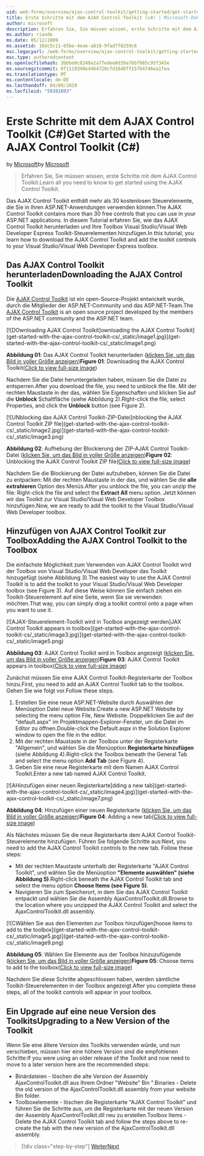 ```yaml
---
uid: web-forms/overview/ajax-control-toolkit/getting-started/get-started-with-the-ajax-control-toolkit-cs
title: Erste Schritte mit dem AJAX Control Toolkit (c#) | Microsoft-Dokumentation
author: microsoft
description: Erfahren Sie, Sie müssen wissen, erste Schritte mit dem AJAX Control Toolkit.
ms.author: riande
ms.date: 05/12/2009
ms.assetid: 16dc5c11-65be-4eae-a818-9fad7f8259c6
msc.legacyurl: /web-forms/overview/ajax-control-toolkit/getting-started/get-started-with-the-ajax-control-toolkit-cs
msc.type: authoredcontent
ms.openlocfilehash: 3bbbe0c8240a2a77edee8d39a76bf865c95f345e
ms.sourcegitcommit: 0f1119340e4464720cfd16d0ff15764746ea1fea
ms.translationtype: MT
ms.contentlocale: de-DE
ms.lasthandoff: 04/09/2019
ms.locfileid: "59381093"
---
```

# <a name="get-started-with-the-ajax-control-toolkit-c"></a><span data-ttu-id="48f52-103">Erste Schritte mit dem AJAX Control Toolkit (C#)</span><span class="sxs-lookup"><span data-stu-id="48f52-103">Get Started with the AJAX Control Toolkit (C#)</span></span>

<span data-ttu-id="48f52-104">by [Microsoft](https://github.com/microsoft)</span><span class="sxs-lookup"><span data-stu-id="48f52-104">by [Microsoft](https://github.com/microsoft)</span></span>

> <span data-ttu-id="48f52-105">Erfahren Sie, Sie müssen wissen, erste Schritte mit dem AJAX Control Toolkit.</span><span class="sxs-lookup"><span data-stu-id="48f52-105">Learn all you need to know to get started using the AJAX Control Toolkit.</span></span>


<span data-ttu-id="48f52-106">Das AJAX Control Toolkit enthält mehr als 30 kostenlosen Steuerelemente, die Sie in Ihren ASP.NET-Anwendungen verwenden können.</span><span class="sxs-lookup"><span data-stu-id="48f52-106">The AJAX Control Toolkit contains more than 30 free controls that you can use in your ASP.NET applications.</span></span> <span data-ttu-id="48f52-107">In diesem Tutorial erfahren Sie, wie das AJAX Control Toolkit herunterladen und Ihre Toolbox Visual Studio/Visual Web Developer Express Toolkit-Steuerelementen hinzufügen.</span><span class="sxs-lookup"><span data-stu-id="48f52-107">In this tutorial, you learn how to download the AJAX Control Toolkit and add the toolkit controls to your Visual Studio/Visual Web Developer Express toolbox.</span></span>

## <a name="downloading-the-ajax-control-toolkit"></a><span data-ttu-id="48f52-108">Das AJAX Control Toolkit herunterladen</span><span class="sxs-lookup"><span data-stu-id="48f52-108">Downloading the AJAX Control Toolkit</span></span>

<span data-ttu-id="48f52-109">Die [AJAX Control Toolkit](http://devexpress.com/act) ist ein open-Source-Projekt entwickelt wurde, durch die Mitglieder der ASP.NET-Community und das ASP.NET-Team.</span><span class="sxs-lookup"><span data-stu-id="48f52-109">The [AJAX Control Toolkit](http://devexpress.com/act) is an open source project developed by the members of the ASP.NET community and the ASP.NET team.</span></span> 


[![D<span data-ttu-id="48f52-110">Ownloading AJAX Control Toolkit]</span><span class="sxs-lookup"><span data-stu-id="48f52-110">ownloading the AJAX Control Toolkit]</span></span>(get-started-with-the-ajax-control-toolkit-cs/_static/image1.jpg)](get-started-with-the-ajax-control-toolkit-cs/_static/image1.png)

<span data-ttu-id="48f52-111">**Abbildung 01**: Das AJAX Control Toolkit herunterladen ([klicken Sie, um das Bild in voller Größe anzeigen](get-started-with-the-ajax-control-toolkit-cs/_static/image2.png))</span><span class="sxs-lookup"><span data-stu-id="48f52-111">**Figure 01**: Downloading the AJAX Control Toolkit([Click to view full-size image](get-started-with-the-ajax-control-toolkit-cs/_static/image2.png))</span></span>


<span data-ttu-id="48f52-112">Nachdem Sie die Datei heruntergeladen haben, müssen Sie die Datei zu entsperren.</span><span class="sxs-lookup"><span data-stu-id="48f52-112">After you download the file, you need to unblock the file.</span></span> <span data-ttu-id="48f52-113">Mit der rechten Maustaste in der das, wählen Sie Eigenschaften und klicken Sie auf die **Unblock** Schaltfläche (siehe Abbildung 2).</span><span class="sxs-lookup"><span data-stu-id="48f52-113">Right-click the file, select Properties, and click the **Unblock** button (see Figure 2).</span></span>


[![U<span data-ttu-id="48f52-114">Nblocking das AJAX Control Toolkit-ZIP-Datei]</span><span class="sxs-lookup"><span data-stu-id="48f52-114">nblocking the AJAX Control Toolkit ZIP file]</span></span>(get-started-with-the-ajax-control-toolkit-cs/_static/image2.jpg)](get-started-with-the-ajax-control-toolkit-cs/_static/image3.png)

<span data-ttu-id="48f52-115">**Abbildung 02**: Aufhebung der Blockierung der ZIP-AJAX Control Toolkit-Datei ([klicken Sie, um das Bild in voller Größe anzeigen](get-started-with-the-ajax-control-toolkit-cs/_static/image4.png))</span><span class="sxs-lookup"><span data-stu-id="48f52-115">**Figure 02**: Unblocking the AJAX Control Toolkit ZIP file([Click to view full-size image](get-started-with-the-ajax-control-toolkit-cs/_static/image4.png))</span></span>


<span data-ttu-id="48f52-116">Nachdem Sie die Blockierung der Datei aufzuheben, können Sie die Datei zu entpacken: Mit der rechten Maustaste in der das, und wählen Sie die **alle extrahieren** Option des Menüs.</span><span class="sxs-lookup"><span data-stu-id="48f52-116">After you unblock the file, you can unzip the file: Right-click the file and select the **Extract All** menu option.</span></span> <span data-ttu-id="48f52-117">Jetzt können wir das Toolkit zur Visual Studio/Visual Web Developer Toolbox hinzufügen.</span><span class="sxs-lookup"><span data-stu-id="48f52-117">Now, we are ready to add the toolkit to the Visual Studio/Visual Web Developer toolbox.</span></span>

## <a name="adding-the-ajax-control-toolkit-to-the-toolbox"></a><span data-ttu-id="48f52-118">Hinzufügen von AJAX Control Toolkit zur Toolbox</span><span class="sxs-lookup"><span data-stu-id="48f52-118">Adding the AJAX Control Toolkit to the Toolbox</span></span>

<span data-ttu-id="48f52-119">Die einfachste Möglichkeit zum Verwenden von AJAX Control Toolkit wird der Toolbox von Visual Studio/Visual Web Developer das Toolkit hinzugefügt (siehe Abbildung 3).</span><span class="sxs-lookup"><span data-stu-id="48f52-119">The easiest way to use the AJAX Control Toolkit is to add the toolkit to your Visual Studio/Visual Web Developer toolbox (see Figure 3).</span></span> <span data-ttu-id="48f52-120">Auf diese Weise können Sie einfach ziehen ein Toolkit-Steuerelement auf eine Seite, wenn Sie sie verwenden möchten.</span><span class="sxs-lookup"><span data-stu-id="48f52-120">That way, you can simply drag a toolkit control onto a page when you want to use it.</span></span>


[![A<span data-ttu-id="48f52-121">JAX-Steuerelement-Toolkit wird in Toolbox angezeigt werden]</span><span class="sxs-lookup"><span data-stu-id="48f52-121">JAX Control Toolkit appears in toolbox]</span></span>(get-started-with-the-ajax-control-toolkit-cs/_static/image3.jpg)](get-started-with-the-ajax-control-toolkit-cs/_static/image5.png)

<span data-ttu-id="48f52-122">**Abbildung 03**: AJAX Control Toolkit wird in Toolbox angezeigt ([klicken Sie, um das Bild in voller Größe anzeigen](get-started-with-the-ajax-control-toolkit-cs/_static/image6.png))</span><span class="sxs-lookup"><span data-stu-id="48f52-122">**Figure 03**: AJAX Control Toolkit appears in toolbox([Click to view full-size image](get-started-with-the-ajax-control-toolkit-cs/_static/image6.png))</span></span>


<span data-ttu-id="48f52-123">Zunächst müssen Sie eine AJAX Control Toolkit-Registerkarte der Toolbox hinzu.</span><span class="sxs-lookup"><span data-stu-id="48f52-123">First, you need to add an AJAX Control Toolkit tab to the toolbox.</span></span> <span data-ttu-id="48f52-124">Gehen Sie wie folgt vor.</span><span class="sxs-lookup"><span data-stu-id="48f52-124">Follow these steps.</span></span>

1. <span data-ttu-id="48f52-125">Erstellen Sie eine neue ASP.NET-Website durch Auswählen der Menüoption Datei neue Website.</span><span class="sxs-lookup"><span data-stu-id="48f52-125">Create a new ASP.NET Website by selecting the menu option File, New Website.</span></span> <span data-ttu-id="48f52-126">Doppelklicken Sie auf der "default.aspx" im Projektmappen-Explorer-Fenster, um die Datei im Editor zu öffnen.</span><span class="sxs-lookup"><span data-stu-id="48f52-126">Double-click the Default.aspx in the Solution Explorer window to open the file in the editor.</span></span>
2. <span data-ttu-id="48f52-127">Mit der rechten Maustaste in der Toolbox unter der Registerkarte "Allgemein", und wählen Sie die Menüoption **Registerkarte hinzufügen** (siehe Abbildung 4).</span><span class="sxs-lookup"><span data-stu-id="48f52-127">Right-click the Toolbox beneath the General Tab and select the menu option **Add Tab** (see Figure 4).</span></span>
3. <span data-ttu-id="48f52-128">Geben Sie eine neue Registerkarte mit dem Namen AJAX Control Toolkit.</span><span class="sxs-lookup"><span data-stu-id="48f52-128">Enter a new tab named AJAX Control Toolkit.</span></span>


[![A<span data-ttu-id="48f52-129">Hinzufügen einer neuen Registerkarte]</span><span class="sxs-lookup"><span data-stu-id="48f52-129">dding a new tab]</span></span>(get-started-with-the-ajax-control-toolkit-cs/_static/image4.jpg)](get-started-with-the-ajax-control-toolkit-cs/_static/image7.png)

<span data-ttu-id="48f52-130">**Abbildung 04**: Hinzufügen einer neuen Registerkarte ([klicken Sie, um das Bild in voller Größe anzeigen](get-started-with-the-ajax-control-toolkit-cs/_static/image8.png))</span><span class="sxs-lookup"><span data-stu-id="48f52-130">**Figure 04**: Adding a new tab([Click to view full-size image](get-started-with-the-ajax-control-toolkit-cs/_static/image8.png))</span></span>


<span data-ttu-id="48f52-131">Als Nächstes müssen Sie die neue Registerkarte dem AJAX Control Toolkit-Steuerelemente hinzufügen. Führen Sie folgende Schritte aus:</span><span class="sxs-lookup"><span data-stu-id="48f52-131">Next, you need to add the AJAX Control Toolkit controls to the new tab. Follow these steps:</span></span>

- <span data-ttu-id="48f52-132">Mit der rechten Maustaste unterhalb der Registerkarte "AJAX Control Toolkit", und wählen Sie die Menüoption **"Elemente auswählen" (siehe Abbildung 5)**.</span><span class="sxs-lookup"><span data-stu-id="48f52-132">Right-click beneath the AJAX Control Toolkit tab and select the menu option **Choose Items (see Figure 5)**.</span></span>
- <span data-ttu-id="48f52-133">Navigieren Sie zum Speicherort, in dem Sie das AJAX Control Toolkit entpackt und wählen Sie die Assembly AjaxControlToolkit.dll.</span><span class="sxs-lookup"><span data-stu-id="48f52-133">Browse to the location where you unzipped the AJAX Control Toolkit and select the AjaxControlToolkit.dll assembly.</span></span>


[![C<span data-ttu-id="48f52-134">Wählen Sie aus den Elementen zur Toolbox hinzufügen]</span><span class="sxs-lookup"><span data-stu-id="48f52-134">hoose items to add to the toolbox]</span></span>(get-started-with-the-ajax-control-toolkit-cs/_static/image5.jpg)](get-started-with-the-ajax-control-toolkit-cs/_static/image9.png)

<span data-ttu-id="48f52-135">**Abbildung 05**: Wählen Sie Elemente aus der Toolbox hinzuzufügende ([klicken Sie, um das Bild in voller Größe anzeigen](get-started-with-the-ajax-control-toolkit-cs/_static/image10.png))</span><span class="sxs-lookup"><span data-stu-id="48f52-135">**Figure 05**: Choose items to add to the toolbox([Click to view full-size image](get-started-with-the-ajax-control-toolkit-cs/_static/image10.png))</span></span>


<span data-ttu-id="48f52-136">Nachdem Sie diese Schritte abgeschlossen haben, werden sämtliche Toolkit-Steuerelementen in der Toolbox angezeigt.</span><span class="sxs-lookup"><span data-stu-id="48f52-136">After you complete these steps, all of the toolkit controls will appear in your toolbox.</span></span>

## <a name="upgrading-to-a-new-version-of-the-toolkit"></a><span data-ttu-id="48f52-137">Ein Upgrade auf eine neue Version des Toolkits</span><span class="sxs-lookup"><span data-stu-id="48f52-137">Upgrading to a New Version of the Toolkit</span></span>

<span data-ttu-id="48f52-138">Wenn Sie eine ältere Version des Toolkits verwenden würde, und nun verschieben, müssen hier eine höhere Version sind die empfohlenen Schritte:</span><span class="sxs-lookup"><span data-stu-id="48f52-138">If you were using an older release of the Toolkit and now need to move to a later version here are the recommended steps:</span></span>

- <span data-ttu-id="48f52-139">Binärdateien - löschen die alte Version der Assembly AjaxControlToolkit.dll aus Ihrem Ordner "Website" Bin ".</span><span class="sxs-lookup"><span data-stu-id="48f52-139">Binaries - Delete the old version of the AjaxControlToolkit.dll assembly from your website Bin folder.</span></span>
- <span data-ttu-id="48f52-140">Toolboxelemente - löschen die Registerkarte "AJAX Control Toolkit" und führen Sie die Schritte aus, um die Registerkarte mit der neuen Version der Assembly AjaxControlToolkit.dll neu zu erstellen.</span><span class="sxs-lookup"><span data-stu-id="48f52-140">Toolbox Items - Delete the AJAX Control Toolkit tab and follow the steps above to re-create the tab with the new version of the AjaxControlToolkit.dll assembly.</span></span>

> [!div class="step-by-step"]
> [<span data-ttu-id="48f52-141">Weiter</span><span class="sxs-lookup"><span data-stu-id="48f52-141">Next</span></span>](using-ajax-control-toolkit-controls-and-control-extenders-cs.md)
